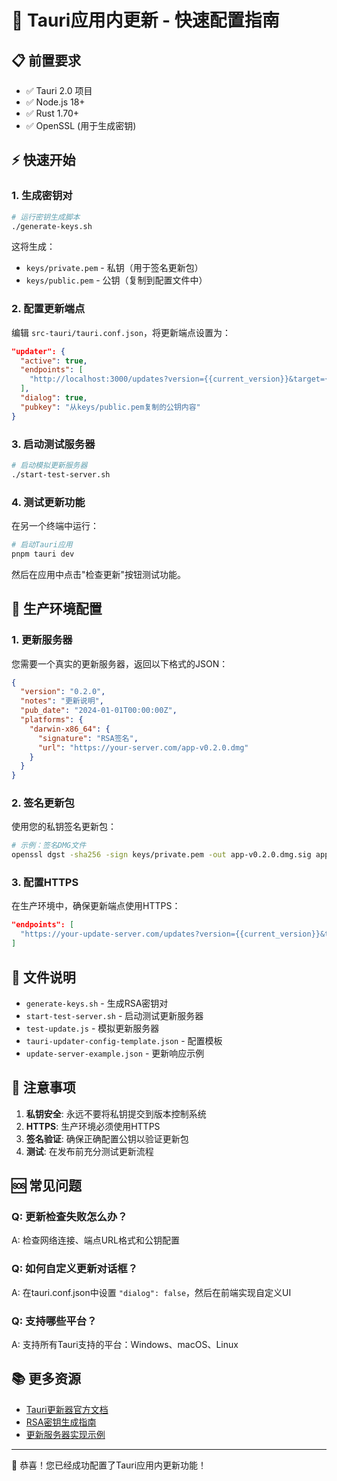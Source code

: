 # 🚀 Tauri应用内更新 - 快速配置指南

## 📋 前置要求

- ✅ Tauri 2.0 项目
- ✅ Node.js 18+
- ✅ Rust 1.70+
- ✅ OpenSSL (用于生成密钥)

## ⚡ 快速开始

### 1. 生成密钥对

```bash
# 运行密钥生成脚本
./generate-keys.sh
```

这将生成：
- `keys/private.pem` - 私钥（用于签名更新包）
- `keys/public.pem` - 公钥（复制到配置文件中）

### 2. 配置更新端点

编辑 `src-tauri/tauri.conf.json`，将更新端点设置为：

```json
"updater": {
  "active": true,
  "endpoints": [
    "http://localhost:3000/updates?version={{current_version}}&target={{target}}"
  ],
  "dialog": true,
  "pubkey": "从keys/public.pem复制的公钥内容"
}
```

### 3. 启动测试服务器

```bash
# 启动模拟更新服务器
./start-test-server.sh
```

### 4. 测试更新功能

在另一个终端中运行：

```bash
# 启动Tauri应用
pnpm tauri dev
```

然后在应用中点击"检查更新"按钮测试功能。

## 🔧 生产环境配置

### 1. 更新服务器

您需要一个真实的更新服务器，返回以下格式的JSON：

```json
{
  "version": "0.2.0",
  "notes": "更新说明",
  "pub_date": "2024-01-01T00:00:00Z",
  "platforms": {
    "darwin-x86_64": {
      "signature": "RSA签名",
      "url": "https://your-server.com/app-v0.2.0.dmg"
    }
  }
}
```

### 2. 签名更新包

使用您的私钥签名更新包：

```bash
# 示例：签名DMG文件
openssl dgst -sha256 -sign keys/private.pem -out app-v0.2.0.dmg.sig app-v0.2.0.dmg
```

### 3. 配置HTTPS

在生产环境中，确保更新端点使用HTTPS：

```json
"endpoints": [
  "https://your-update-server.com/updates?version={{current_version}}&target={{target}}"
]
```

## 📁 文件说明

- `generate-keys.sh` - 生成RSA密钥对
- `start-test-server.sh` - 启动测试更新服务器
- `test-update.js` - 模拟更新服务器
- `tauri-updater-config-template.json` - 配置模板
- `update-server-example.json` - 更新响应示例

## 🚨 注意事项

1. **私钥安全**: 永远不要将私钥提交到版本控制系统
2. **HTTPS**: 生产环境必须使用HTTPS
3. **签名验证**: 确保正确配置公钥以验证更新包
4. **测试**: 在发布前充分测试更新流程

## 🆘 常见问题

### Q: 更新检查失败怎么办？
A: 检查网络连接、端点URL格式和公钥配置

### Q: 如何自定义更新对话框？
A: 在tauri.conf.json中设置 `"dialog": false`，然后在前端实现自定义UI

### Q: 支持哪些平台？
A: 支持所有Tauri支持的平台：Windows、macOS、Linux

## 📚 更多资源

- [Tauri更新器官方文档](https://tauri.app/v2/guides/distribution/updater/)
- [RSA密钥生成指南](https://tauri.app/v2/guides/distribution/updater/#generating-keys)
- [更新服务器实现示例](https://github.com/tauri-apps/tauri/tree/dev/examples/updater)

---

🎉 恭喜！您已经成功配置了Tauri应用内更新功能！
